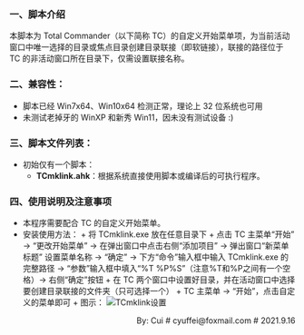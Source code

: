 ### 一、脚本介绍

本脚本为 Total Commander（以下简称 TC）的自定义开始菜单项，为当前活动窗口中唯一选择的目录或焦点目录创建目录联接（即软链接），联接的路径位于 TC 的非活动窗口所在目录下，仅需设置联接名称。

### 二、兼容性：
- 脚本已经 Win7x64、Win10x64 检测正常，理论上 32 位系统也可用
- 未测试老掉牙的 WinXP 和新秀 Win11，因未没有测试设备 :)

### 三、脚本文件列表：
+ 初始仅有一个脚本：
  - **TCmklink.ahk**：根据系统直接使用脚本或编译后的可执行程序。

### 四、使用说明及注意事项
   - 本程序需要配合 TC 的自定义开始菜单。
   - 安装使用方法：
    + 将 TCmklink.exe 放在任意目录下
    + 点击 TC 主菜单“开始” -> “更改开始菜单” -> 在弹出窗口中点击右侧“添加项目” -> 弹出窗口“新菜单标题” 设置菜单名称 -> “确定” -> 下方“命令”输入框中输入 TCmklink.exe 的完整路径 -> “参数”输入框中填入“%T %P%S”（注意%T和%P之间有一个空格）-> 右侧“确定”按钮
    + 在 TC 两个窗口中设置好目录，并在活动窗口中选择要创建目录联接的文件夹（只可选择一个）
    + TC 主菜单 -> “开始”，点击自定义的菜单即可
    + 图示：
    ![TCmklink设置](https://gitee.com/skycyf/img/raw/master/img/TCmklink.png)
   

<p align="right">By: Cui # cyuffei@foxmail.com # 2021.9.16</p>

